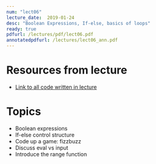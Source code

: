 ```yaml
---
num: "lect06"
lecture_date:  2019-01-24
desc: "Boolean Expressions, If-else, basics of loops"
ready: true
pdfurl: /lectures/pdf/lect06.pdf
annotatedpdfurl: /lectures/lect06_ann.pdf
---
```


# Resources from lecture

* [Link to all code written in lecture](https://github.com/ucsb-cs8-w19-mirza/cs8-w19-lectures)

# Topics
* Boolean expressions
* If-else control structure 
* Code up a game: fizzbuzz
* Discuss eval vs input
* Introduce the range function